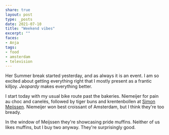 ```yaml
---
share: true
layout: post
type: _posts
date: 2021-07-10
title: "Weekend vibes"
excerpt: ""
faces: 
- Anja
tags:
- food
- amsterdam
- television
---
```

Her Summer break started yesterday, and as always it is an event. I am so excited about getting everything right that I mostly present as a frantic killjoy. _Jeopardy_ makes everything better.

I start today with my usual bike route past the bakeries. Niemeijer for pain au choc and canelés, followed by tiger buns and krentenbollen at [Simon Meijssen](https://simonmeijssen.nl/). Niemeijer won best croissant of Amsterdam, but I think they're too bready.

In the window of Meijssen they're showcasing pride muffins. Neither of us likes muffins, but I buy two anyway. They're surprisingly good.